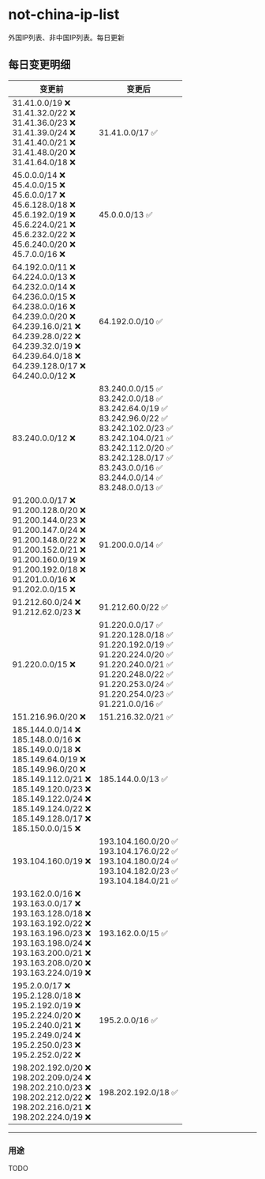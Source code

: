 # not-china-ip-list
外国IP列表、非中国IP列表。每日更新

每日变更明细
--------------------
|  变更前   | 变更后 |
|  ----  | ----  |
|  31.41.0.0/19 :x: <br> 31.41.32.0/22 :x: <br> 31.41.36.0/23 :x: <br> 31.41.39.0/24 :x: <br> 31.41.40.0/21 :x: <br> 31.41.48.0/20 :x: <br> 31.41.64.0/18 :x: <br> | 31.41.0.0/17 :white_check_mark: | 
|  45.0.0.0/14 :x: <br> 45.4.0.0/15 :x: <br> 45.6.0.0/17 :x: <br> 45.6.128.0/18 :x: <br> 45.6.192.0/19 :x: <br> 45.6.224.0/21 :x: <br> 45.6.232.0/22 :x: <br> 45.6.240.0/20 :x: <br> 45.7.0.0/16 :x: <br> | 45.0.0.0/13 :white_check_mark: | 
|  64.192.0.0/11 :x: <br> 64.224.0.0/13 :x: <br> 64.232.0.0/14 :x: <br> 64.236.0.0/15 :x: <br> 64.238.0.0/16 :x: <br> 64.239.0.0/20 :x: <br> 64.239.16.0/21 :x: <br> 64.239.28.0/22 :x: <br> 64.239.32.0/19 :x: <br> 64.239.64.0/18 :x: <br> 64.239.128.0/17 :x: <br> 64.240.0.0/12 :x: <br> | 64.192.0.0/10 :white_check_mark: | 
|  83.240.0.0/12 :x:  | 83.240.0.0/15 :white_check_mark: <br> 83.242.0.0/18 :white_check_mark: <br> 83.242.64.0/19 :white_check_mark: <br> 83.242.96.0/22 :white_check_mark: <br> 83.242.102.0/23 :white_check_mark: <br> 83.242.104.0/21 :white_check_mark: <br> 83.242.112.0/20 :white_check_mark: <br> 83.242.128.0/17 :white_check_mark: <br> 83.243.0.0/16 :white_check_mark: <br> 83.244.0.0/14 :white_check_mark: <br> 83.248.0.0/13 :white_check_mark: <br>  | 
|  91.200.0.0/17 :x: <br> 91.200.128.0/20 :x: <br> 91.200.144.0/23 :x: <br> 91.200.147.0/24 :x: <br> 91.200.148.0/22 :x: <br> 91.200.152.0/21 :x: <br> 91.200.160.0/19 :x: <br> 91.200.192.0/18 :x: <br> 91.201.0.0/16 :x: <br> 91.202.0.0/15 :x: <br> | 91.200.0.0/14 :white_check_mark: | 
|  91.212.60.0/24 :x: <br> 91.212.62.0/23 :x: <br> | 91.212.60.0/22 :white_check_mark: | 
|  91.220.0.0/15 :x:  | 91.220.0.0/17 :white_check_mark: <br> 91.220.128.0/18 :white_check_mark: <br> 91.220.192.0/19 :white_check_mark: <br> 91.220.224.0/20 :white_check_mark: <br> 91.220.240.0/21 :white_check_mark: <br> 91.220.248.0/22 :white_check_mark: <br> 91.220.253.0/24 :white_check_mark: <br> 91.220.254.0/23 :white_check_mark: <br> 91.221.0.0/16 :white_check_mark: <br>  | 
|  151.216.96.0/20 :x:  | 151.216.32.0/21 :white_check_mark: | 
|  185.144.0.0/14 :x: <br> 185.148.0.0/16 :x: <br> 185.149.0.0/18 :x: <br> 185.149.64.0/19 :x: <br> 185.149.96.0/20 :x: <br> 185.149.112.0/21 :x: <br> 185.149.120.0/23 :x: <br> 185.149.122.0/24 :x: <br> 185.149.124.0/22 :x: <br> 185.149.128.0/17 :x: <br> 185.150.0.0/15 :x: <br> | 185.144.0.0/13 :white_check_mark: | 
|  193.104.160.0/19 :x:  | 193.104.160.0/20 :white_check_mark: <br> 193.104.176.0/22 :white_check_mark: <br> 193.104.180.0/24 :white_check_mark: <br> 193.104.182.0/23 :white_check_mark: <br> 193.104.184.0/21 :white_check_mark: <br>  | 
|  193.162.0.0/16 :x: <br> 193.163.0.0/17 :x: <br> 193.163.128.0/18 :x: <br> 193.163.192.0/22 :x: <br> 193.163.196.0/23 :x: <br> 193.163.198.0/24 :x: <br> 193.163.200.0/21 :x: <br> 193.163.208.0/20 :x: <br> 193.163.224.0/19 :x: <br> | 193.162.0.0/15 :white_check_mark: | 
|  195.2.0.0/17 :x: <br> 195.2.128.0/18 :x: <br> 195.2.192.0/19 :x: <br> 195.2.224.0/20 :x: <br> 195.2.240.0/21 :x: <br> 195.2.249.0/24 :x: <br> 195.2.250.0/23 :x: <br> 195.2.252.0/22 :x: <br> | 195.2.0.0/16 :white_check_mark: | 
|  198.202.192.0/20 :x: <br> 198.202.209.0/24 :x: <br> 198.202.210.0/23 :x: <br> 198.202.212.0/22 :x: <br> 198.202.216.0/21 :x: <br> 198.202.224.0/19 :x: <br> | 198.202.192.0/18 :white_check_mark: | 

--------------------
### 用途
TODO
